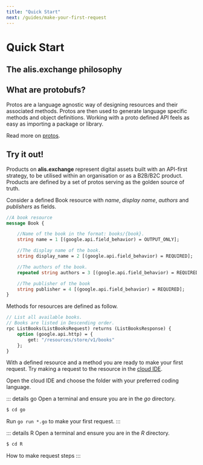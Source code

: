 ```yaml
---
title: "Quick Start"
next: /guides/make-your-first-request
---
```

# Quick Start

## The alis.exchange philosophy

 

## What are protobufs?

Protos are a language agnostic way of designing resources and their associated methods. Protos are then used to generate language specific methods and object definitions. Working with a proto defined API feels as easy as importing a package or library.


Read more on [protos](/other-resources/other-resources.md).
## Try it out!

Products on **alis.exchange** represent digital assets built with an API-first strategy, to be utilised within an organisation or as a B2B/B2C product. Products are defined by a set of protos serving as the golden source of truth.

Consider a defined Book resource with _name_, _display name_, _authors_ and _publishers_ as fields.

```protobuf
//A book resource
message Book {

	//Name of the book in the format: books/{book}.
	string name = 1 [(google.api.field_behavior) = OUTPUT_ONLY];

	//The display name of the book.
	string display_name = 2 [(google.api.field_behavior) = REQUIRED];

	//The authors of the book.
	repeated string authors = 3 [(google.api.field_behavior) = REQUIRED];

	//The publisher of the book
	string publisher = 4 [(google.api.field_behavior) = REQUIRED];
}
```

Methods for resources are defined as follow.

```protobuf
// List all available books.
// Books are listed in Descending order.
rpc ListBooks(ListBooksRequest) returns (ListBooksResponse) {
    option (google.api.http) = {
        get: "/resources/store/v1/books"
    };
}
```
With a defined resource and a method you are ready to make your first request.  Try making a request to the resource in the <a href="https://gitpod.io/start/#alisx-codespacesplayg-5aghydnu51y" target="blank">cloud IDE</a>.

Open the cloud IDE and choose the folder with your preferred coding language.

::: details go
Open a terminal and ensure you are in the _go_ directory. 

```sh
$ cd go
```

Run `go run *.go` to make your first request.
:::

::: details R
Open a terminal and ensure you are in the _R_ directory. 

```sh
$ cd R
```

How to make request steps
:::

